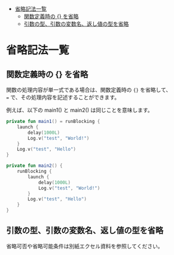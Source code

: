 - [省略記法一覧](#省略記法一覧)
  - [関数定義時の {} を省略](#関数定義時の--を省略)
  - [引数の型、引数の変数名、返し値の型を省略](#引数の型引数の変数名返し値の型を省略)


# 省略記法一覧

## 関数定義時の {} を省略

関数の処理内容が単一式である場合は、関数定義時の `{}` を省略して、  
`=` で、その処理内容を記述することができます。

例えば、以下の main1() と main2() は同じことを意味します。

```kotlin
private fun main1() = runBlocking {
    launch {
        delay(1000L)
        Log.v("test", "World!")
    }
    Log.v("test", "Hello")
}

private fun main2() {
    runBlocking {
        launch {
            delay(1000L)
            Log.v("test", "World!")
        }
        Log.v("test", "Hello")
    }
}
```


## 引数の型、引数の変数名、返し値の型を省略

省略可否や省略可能条件は別紙エクセル資料を参照してください。





